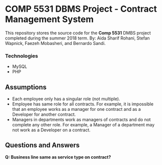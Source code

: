 # COMP 5531 DBMS Project - Contract Management System

This repository stores the source code for the __Comp 5531__  DMBS project completed during the summer 2018 term.
By: Aida Sharif Rohani, Stefan Wapnick, Faezeh Mobasheri, and Bernardo Sandi.
### Technologies 
- MySQL
- PHP

## Assumptions 
- Each employee only has a singular role (not multiple).
- Employee has same role for all contracts. For example, it is impossible that an employee works as a manager for one contract and as a Developer for another contract.
- Managers in departments work as managers of contracts and do not complete any other role. For example, a Manager of a department may not work as a Developer on a contract.

## Questions and Answers

__Q: Business line same as service type on contract?__ 
